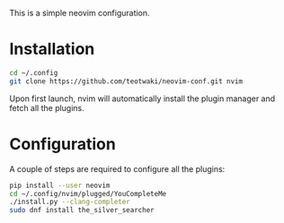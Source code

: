 This is a simple neovim configuration.

# Installation

```bash
cd ~/.config
git clone https://github.com/teotwaki/neovim-conf.git nvim
```

Upon first launch, nvim will automatically install the plugin manager and fetch all the plugins.

# Configuration

A couple of steps are required to configure all the plugins:

```bash
pip install --user neovim
cd ~/.config/nvim/plugged/YouCompleteMe
./install.py --clang-completer
sudo dnf install the_silver_searcher
```
